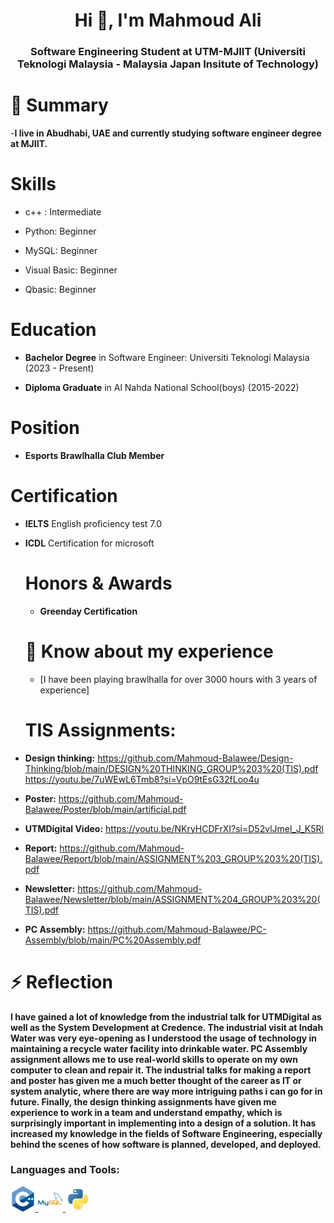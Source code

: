 <h1 align="center">Hi 👋, I'm Mahmoud Ali</h1>
<h3 align="center">Software Engineering Student at UTM-MJIIT (Universiti Teknologi Malaysia - Malaysia Japan Insitute of Technology)</h3>

# 🔭 Summary
-**I live in Abudhabi, UAE and currently studying software engineer degree at MJIIT.**

# Skills
- c++ : Intermediate

- Python: Beginner

- MySQL: Beginner

- Visual Basic: Beginner

- Qbasic: Beginner

# Education
- **Bachelor Degree** in Software Engineer: Universiti Teknologi Malaysia (2023 - Present)
  
- **Diploma Graduate** in Al Nahda National School(boys) (2015-2022)

# Position
- **Esports Brawlhalla Club Member**

# Certification
- **IELTS** English proficiency test 7.0
  
- **ICDL** Certification for microsoft

  # Honors & Awards
  - **Greenday Certification**

  # 📄 Know about my experience
  - [I have been playing brawlhalla for over 3000 hours with 3 years of experience]

  # TIS Assignments:

- **Design thinking:** https://github.com/Mahmoud-Balawee/Design-Thinking/blob/main/DESIGN%20THINKING_GROUP%203%20(TIS).pdf  https://youtu.be/7uWEwL6Tmb8?si=VpO9tEsG32fLoo4u

- **Poster:** https://github.com/Mahmoud-Balawee/Poster/blob/main/artificial.pdf

- **UTMDigital Video:** https://youtu.be/NKryHCDFrXI?si=D52vlJmel_J_K5Rl

- **Report:** https://github.com/Mahmoud-Balawee/Report/blob/main/ASSIGNMENT%203_GROUP%203%20(TIS).pdf

- **Newsletter:** https://github.com/Mahmoud-Balawee/Newsletter/blob/main/ASSIGNMENT%204_GROUP%203%20(TIS).pdf

- **PC Assembly:** https://github.com/Mahmoud-Balawee/PC-Assembly/blob/main/PC%20Assembly.pdf

# ⚡ Reflection

**I have gained a lot of knowledge from the industrial talk for UTMDigital as well as the System Development at Credence. The industrial visit at Indah Water was very eye-opening as I understood the usage of technology in maintaining a recycle water facility into drinkable water. PC Assembly assignment allows me to use real-world skills to operate on my own computer to clean and repair it. The industrial talks for making a report and poster has given me a much better thought of the career as IT or system analytic, where there are way more intriguing paths i can go for in future. Finally, the design thinking assignments have given me experience to work in a team and understand empathy, which is surprisingly important in implementing into a design of a solution. It has increased my knowledge in the fields of Software Engineering, especially behind the scenes of how software is planned, developed, and deployed.**




<p align="left">
</p>

<h3 align="left">Languages and Tools:</h3>
<p align="left"> <a href="https://www.w3schools.com/cpp/" target="_blank" rel="noreferrer"> <img src="https://raw.githubusercontent.com/devicons/devicon/master/icons/cplusplus/cplusplus-original.svg" alt="cplusplus" width="40" height="40"/> </a> <a href="https://www.mysql.com/" target="_blank" rel="noreferrer"> <img src="https://raw.githubusercontent.com/devicons/devicon/master/icons/mysql/mysql-original-wordmark.svg" alt="mysql" width="40" height="40"/> </a> <a href="https://www.python.org" target="_blank" rel="noreferrer"> <img src="https://raw.githubusercontent.com/devicons/devicon/master/icons/python/python-original.svg" alt="python" width="40" height="40"/> </a> </p>

